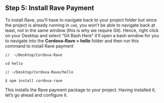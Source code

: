 ## Step 5: Install Rave Payment

To install Rave, you’ll have to navigate back to your project folder but since the project is already running in `cmd`, you won’t be able to navigate back at least, not in the same window (this is why we require Git). Hence, right click on your Desktop and select “Git Bash Here” it’ll open a bash window for you to navigate into the **Cordova-Rave > hello** folder and then run this command to install Rave payment


    //  ~/Desktop/Cordova-Rave
    
    cd hello
    
    // ~/Desktop/Cordova-Rave/hello
    
    $ npm install cordova-rave
    


This installs the Rave payment package to your project. Having installed it, let’s go ahead and configure it.